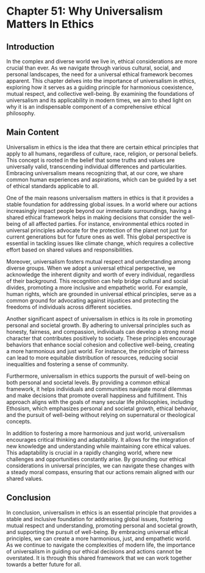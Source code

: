 # Chapter 51: Why Universalism Matters In Ethics

## Introduction

In the complex and diverse world we live in, ethical considerations are more crucial than ever. As we navigate through various cultural, social, and personal landscapes, the need for a universal ethical framework becomes apparent. This chapter delves into the importance of universalism in ethics, exploring how it serves as a guiding principle for harmonious coexistence, mutual respect, and collective well-being. By examining the foundations of universalism and its applicability in modern times, we aim to shed light on why it is an indispensable component of a comprehensive ethical philosophy.

## Main Content

Universalism in ethics is the idea that there are certain ethical principles that apply to all humans, regardless of culture, race, religion, or personal beliefs. This concept is rooted in the belief that some truths and values are universally valid, transcending individual differences and particularities. Embracing universalism means recognizing that, at our core, we share common human experiences and aspirations, which can be guided by a set of ethical standards applicable to all.

One of the main reasons universalism matters in ethics is that it provides a stable foundation for addressing global issues. In a world where our actions increasingly impact people beyond our immediate surroundings, having a shared ethical framework helps in making decisions that consider the well-being of all affected parties. For instance, environmental ethics rooted in universal principles advocate for the protection of the planet not just for current generations but for future ones as well. This global perspective is essential in tackling issues like climate change, which requires a collective effort based on shared values and responsibilities.

Moreover, universalism fosters mutual respect and understanding among diverse groups. When we adopt a universal ethical perspective, we acknowledge the inherent dignity and worth of every individual, regardless of their background. This recognition can help bridge cultural and social divides, promoting a more inclusive and empathetic world. For example, human rights, which are grounded in universal ethical principles, serve as a common ground for advocating against injustices and protecting the freedoms of individuals across different societies.

Another significant aspect of universalism in ethics is its role in promoting personal and societal growth. By adhering to universal principles such as honesty, fairness, and compassion, individuals can develop a strong moral character that contributes positively to society. These principles encourage behaviors that enhance social cohesion and collective well-being, creating a more harmonious and just world. For instance, the principle of fairness can lead to more equitable distribution of resources, reducing social inequalities and fostering a sense of community.

Furthermore, universalism in ethics supports the pursuit of well-being on both personal and societal levels. By providing a common ethical framework, it helps individuals and communities navigate moral dilemmas and make decisions that promote overall happiness and fulfillment. This approach aligns with the goals of many secular life philosophies, including Ethosism, which emphasizes personal and societal growth, ethical behavior, and the pursuit of well-being without relying on supernatural or theological concepts.

In addition to fostering a more harmonious and just world, universalism encourages critical thinking and adaptability. It allows for the integration of new knowledge and understanding while maintaining core ethical values. This adaptability is crucial in a rapidly changing world, where new challenges and opportunities constantly arise. By grounding our ethical considerations in universal principles, we can navigate these changes with a steady moral compass, ensuring that our actions remain aligned with our shared values.

## Conclusion

In conclusion, universalism in ethics is an essential principle that provides a stable and inclusive foundation for addressing global issues, fostering mutual respect and understanding, promoting personal and societal growth, and supporting the pursuit of well-being. By embracing universal ethical principles, we can create a more harmonious, just, and empathetic world. As we continue to navigate the complexities of modern life, the importance of universalism in guiding our ethical decisions and actions cannot be overstated. It is through this shared framework that we can work together towards a better future for all.